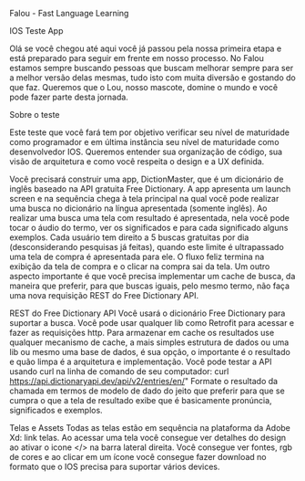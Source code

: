 Falou - Fast Language Learning

IOS Teste App

Olá se você chegou até aqui você já passou pela nossa primeira etapa e está preparado para seguir em frente em nosso processo. No Falou estamos sempre buscando pessoas que buscam melhorar sempre para ser a melhor versão delas mesmas, tudo isto com muita diversão e gostando do que faz. Queremos que o Lou, nosso mascote, domine o mundo e você pode fazer parte desta jornada.

Sobre o teste

Este teste que você fará tem por objetivo verificar seu nível de maturidade como programador e em última instância seu nível de maturidade como desenvolvedor IOS. Queremos entender sua organização de código, sua visão de arquitetura e como você respeita o design e a UX definida. 

Você precisará construir uma app, DictionMaster, que é um dicionário de inglês baseado na API gratuita  Free Dictionary. A app apresenta um launch screen e na sequência chega à tela principal na qual você pode realizar uma busca no dicionário na língua apresentada (somente inglês). Ao realizar uma busca uma tela com resultado é apresentada, nela você pode tocar o áudio do termo, ver os significados e para cada significado alguns exemplos. Cada usuário tem direito a 5 buscas gratuitas por dia (desconsiderando pesquisas já feitas), quando este limite é ultrapassado uma tela de compra é apresentada para ele. O fluxo feliz termina na exibição da tela de compra e o clicar na compra sai da tela.  Um outro aspecto importante é que você precisa implementar um cache de busca, da maneira que preferir, para que buscas iguais, pelo mesmo termo, não faça uma nova requisição REST do Free Dictionary API.

REST do Free Dictionary API
Você usará o dicionário Free Dictionary  para suportar a busca. Você pode usar qualquer lib como Retrofit para acessar e fazer as requisições http. Para armazenar em cache os resultados use qualquer mecanismo de cache, a mais simples estrutura de dados  ou uma lib ou mesmo uma base de dados, é sua opção, o importante é o resultado e quão limpa é a arquitetura e implementação.  Você pode testar a API usando curl na linha de comando de seu computador: 
curl https://api.dictionaryapi.dev/api/v2/entries/en/<word>"
 Formate o resultado da chamada em termos de modelo de dado do jeito que preferir para que se cumpra o que a tela de resultado exibe que é basicamente pronúncia, significados e exemplos.

Telas e Assets
Todas as telas estão em sequência na plataforma da Adobe Xd:  link telas.  Ao acessar uma tela você consegue ver detalhes do design ao ativar o icone </> na barra lateral direita. Você consegue ver fontes,  rgb de cores e ao clicar em um ícone você consegue fazer download no formato que o IOS precisa para suportar vários devices.
